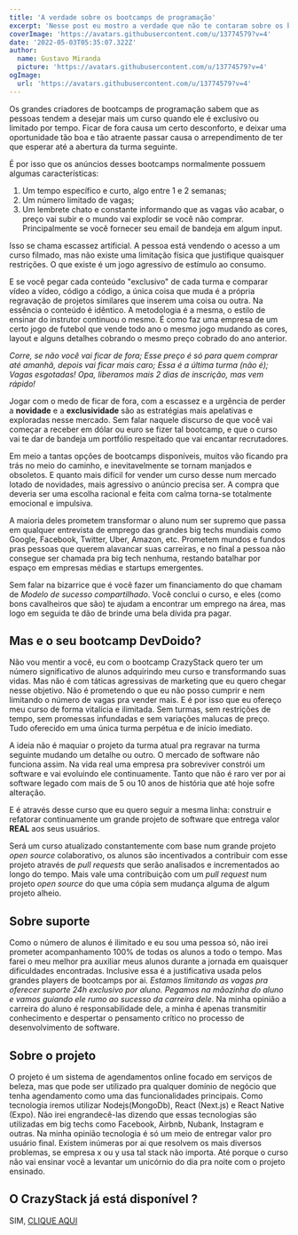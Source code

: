 ```yaml
---
title: 'A verdade sobre os bootcamps de programação'
excerpt: 'Nesse post eu mostro a verdade que não te contaram sobre os bootcamps de programação que existem por aí. E suas técnicas agressivas de Marketing Digital.'
coverImage: 'https://avatars.githubusercontent.com/u/13774579?v=4'
date: '2022-05-03T05:35:07.322Z'
author:
  name: Gustavo Miranda
  picture: 'https://avatars.githubusercontent.com/u/13774579?v=4'
ogImage:
  url: 'https://avatars.githubusercontent.com/u/13774579?v=4'
---
```



Os grandes criadores de bootcamps de programação sabem que as pessoas tendem a desejar mais um curso quando ele é exclusivo ou limitado por tempo. Ficar de fora causa um certo desconforto, e deixar uma oportunidade tão boa e tão atraente passar causa o arrependimento de ter que esperar até a abertura da turma seguinte.

É por isso que os anúncios desses bootcamps normalmente possuem algumas características:
1. Um tempo específico e curto, algo entre 1 e 2 semanas;
2. Um número limitado de vagas;
3. Um lembrete chato e constante informando que as vagas vão acabar, o preço vai subir e o mundo vai explodir se você não comprar. Principalmente se você fornecer seu email de bandeja em algum input.

Isso se chama escassez artificial. A pessoa está vendendo o acesso a um curso filmado, mas não existe uma limitação física que justifique quaisquer restrições. O que existe é um jogo agressivo de estímulo ao consumo.

E se você pegar cada conteúdo "exclusivo" de cada turma e comparar vídeo a vídeo, código a código, a única coisa que muda é a própria regravação de projetos similares que inserem uma coisa ou outra. Na essência o conteúdo é idêntico. A metodologia é a mesma, o estilo de ensinar do instrutor continuou o mesmo. É como faz uma empresa de um certo jogo de futebol que vende todo ano o mesmo jogo mudando as cores, layout e alguns detalhes cobrando o mesmo preço cobrado do ano anterior.

*Corre, se não você vai ficar de fora;  Esse preço é só para quem comprar até amanhã, depois vai ficar mais caro;  Essa é a última turma (não é); Vagas esgotadas! Opa, liberamos mais 2 dias de inscrição, mas vem rápido!*

Jogar com o medo de ficar de fora, com a escassez e a urgência de perder a **novidade** e a **exclusividade** são as estratégias mais apelativas e exploradas nesse mercado. Sem falar naquele discurso de que você vai começar a receber em dólar ou euro se fizer tal bootcamp, e que o curso vai te dar de bandeja um portfólio respeitado que vai encantar recrutadores.

Em meio a tantas opções de bootcamps disponíveis, muitos vão ficando pra trás no meio do caminho, e inevitavelmente se tornam manjados e obsoletos. E quanto mais difícil for vender um curso desse num mercado lotado de novidades, mais agressivo o anúncio precisa ser. A compra que deveria ser uma escolha racional e feita com calma torna-se totalmente emocional e impulsiva.

A maioria deles prometem transformar o aluno num ser supremo que passa em qualquer entrevista de emprego das grandes big techs mundiais como Google, Facebook, Twitter, Uber, Amazon, etc. Prometem mundos e fundos pras pessoas que querem alavancar suas carreiras, e no final a pessoa não consegue ser chamada pra big tech nenhuma, restando batalhar por espaço em empresas médias e startups emergentes. 

Sem falar na bizarrice que é você fazer um financiamento do que chamam de *Modelo de sucesso compartilhado*. Você conclui o curso, e eles (como bons cavalheiros que são) te ajudam a encontrar um emprego na área, mas logo em seguida te dão de brinde uma bela dívida pra pagar.

## Mas e o seu bootcamp DevDoido?
Não vou mentir a você, eu com o bootcamp CrazyStack quero ter um número significativo de alunos adquirindo meu curso e transformando suas vidas. Mas não é com táticas agressivas de marketing que eu quero chegar nesse objetivo. Não é prometendo o que eu não posso cumprir e nem limitando o número de vagas pra vender mais. E é por isso que eu ofereço meu curso de forma vitalícia e ilimitada. Sem turmas, sem restrições de tempo, sem promessas infundadas e sem variações malucas de preço. Tudo oferecido em uma única turma perpétua e de início imediato.

A ideia não é maquiar o projeto da turma atual pra regravar na turma seguinte mudando um detalhe ou outro. O mercado de software não funciona assim. Na vida real uma empresa pra sobreviver constrói um software e vai evoluindo ele continuamente. Tanto que não é raro ver por ai software legado com mais de 5 ou 10 anos de história que até hoje sofre alteração.

E é através desse curso que eu quero seguir a mesma linha: construir e refatorar continuamente um grande projeto de software que entrega valor **REAL** aos seus usuários.

Será um curso atualizado constantemente com base num grande projeto *open source* colaborativo, os alunos são incentivados a contribuir com esse projeto através de *pull requests* que serão analisados e incrementados ao longo do tempo. Mais vale uma contribuição com um *pull request* num projeto *open source* do que uma cópia sem mudança alguma de algum projeto alheio.

## Sobre suporte
Como o número de alunos é ilimitado e eu sou uma pessoa só, não irei prometer acompanhamento 100% de todas os alunos a todo o tempo. Mas farei o meu melhor pra auxiliar meus alunos durante a jornada em quaisquer dificuldades encontradas. Inclusive essa é a justificativa usada pelos grandes players de bootcamps por ai. *Estamos limitando as vagas pra oferecer suporte 24h exclusivo por aluno.* *Pegamos na mãozinha do aluno e vamos guiando ele rumo ao sucesso da carreira dele*. Na minha opinião a carreira do aluno é responsabilidade dele, a minha é apenas transmitir conhecimento e despertar o pensamento crítico no processo de desenvolvimento de software. 

## Sobre o projeto

O projeto é um sistema de agendamentos online focado em serviços de beleza, mas que pode ser utilizado pra qualquer domínio de negócio que tenha agendamento como uma das funcionalidades principais. Como tecnologia iremos utilizar Nodejs(MongoDb), React (Next.js) e React Native (Expo). Não irei engrandecê-las dizendo que essas tecnologias são utilizadas em big techs como Facebook, Airbnb, Nubank, Instagram e outras. Na minha opinião tecnologia é só um meio de entregar valor pro usuário final. Existem inúmeras por ai que resolvem os mais diversos problemas, se empresa x ou y usa tal stack não importa. Até porque o curso não vai ensinar você a levantar um unicórnio do dia pra noite com o projeto ensinado.

## O CrazyStack já está disponível ?
SIM, [CLIQUE AQUI](https://hotmart.com/pt-br/marketplace/produtos/aprenda-nodejs-e-react-native-do-zero-ao-infinito/P34477060)